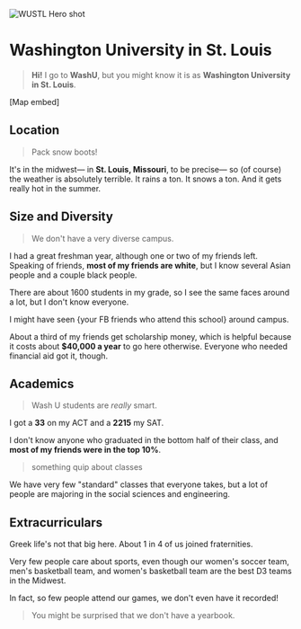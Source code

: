 ![WUSTL Hero shot](https://fbcdn-sphotos-g-a.akamaihd.net/hphotos-ak-xpa1/10506673_10152638203716178_8711067838228894072_n.jpg)

# Washington University in St. Louis #

> **Hi!** I go to **WashU**, but you might know it is as **Washington University in St. Louis**.

[Map embed]

## Location ##

> Pack snow boots!

It's in the midwest— in **St. Louis, Missouri**, to be precise— so (of course) the weather is absolutely terrible. It rains a ton. It snows a ton. And it gets really hot in the summer.

## Size and Diversity ##

> We don't have a very diverse campus.

I had a great freshman year, although one or two of my friends left. Speaking of friends, **most of my friends are white**, but I know several Asian people and a couple black people.

There are about 1600 students in my grade, so I see the same faces around a lot, but I don't know everyone.

I might have seen {your FB friends who attend this school} around campus.

About a third of my friends get scholarship money, which is helpful because it costs about **$40,000 a year** to go here otherwise. Everyone who needed financial aid got it, though.

## Academics ##

> Wash U students are *really* smart.

I got a **33** on my ACT and a **2215** my SAT.

I don't know anyone who graduated in the bottom half of their class, and **most of my friends were in the top 10%**.

> something quip about classes

We have very few "standard" classes that everyone takes,  but a lot of people are majoring in the social sciences and engineering.

## Extracurriculars ##

Greek life's not that big here. About 1 in 4 of us joined fraternities.

Very few people care about sports, even though our women's soccer team, men's basketball team, and women's basketball team are the best D3 teams in the Midwest.

In fact, so few people attend our games, we don't even have it recorded!

> You might be surprised that we don't have a yearbook.